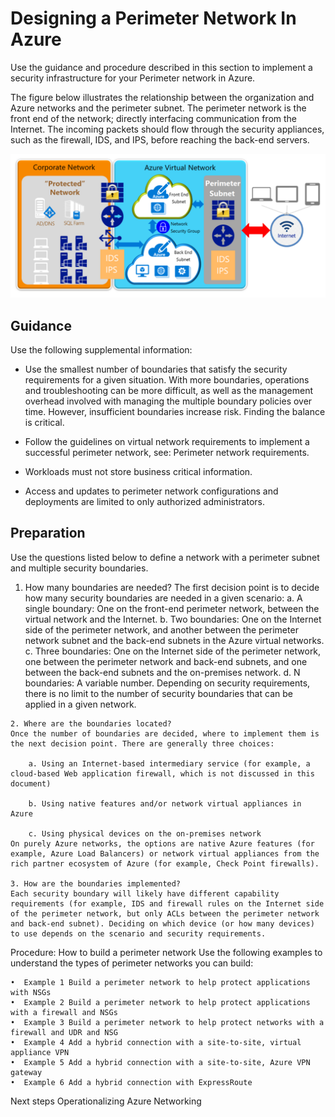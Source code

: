 # Designing a Perimeter Network In Azure

Use the guidance and procedure described in this section to implement a security infrastructure for your Perimeter network in Azure.


The figure below illustrates the relationship between the organization and Azure networks and the perimeter subnet. The perimeter network is the front end of the network; directly interfacing communication from the Internet. The incoming packets should flow through the security appliances, such as the firewall, IDS, and IPS, before reaching the back-end servers.



![PerimeterNetwork](https://github.com/alvarovitta/Azure-Networking/blob/master/images/PerimeterNetwork.png)





## Guidance

Use the following supplemental information:

  - Use the smallest number of boundaries that satisfy the security requirements for a given situation. With more boundaries, operations and troubleshooting can be more difficult, as well as the management overhead involved with managing the multiple boundary policies over time. However, insufficient boundaries increase risk. Finding the balance is critical.
	
  - Follow the guidelines on virtual network requirements to implement a successful perimeter network, see: Perimeter network requirements. 
	
  - Workloads must not store business critical information.
	
  - Access and updates to perimeter network configurations and deployments are limited to only authorized administrators.
	


## Preparation

Use the questions listed below to define a network with a perimeter subnet and multiple security boundaries.

  1. How many boundaries are needed?
     The first decision point is to decide how many security boundaries are needed in a given scenario:
	a. A single boundary: One on the front-end perimeter network, between the virtual network and the Internet.
	b. Two boundaries: One on the Internet side of the perimeter network, and another between the perimeter network subnet and the back-end subnets in the Azure virtual networks.
	c. Three boundaries: One on the Internet side of the perimeter network, one between the perimeter network and back-end subnets, and one between the back-end subnets and the on-premises network.
	d. N boundaries: A variable number. Depending on security requirements, there is no limit to the number of security boundaries that can be applied in a given network.
	
	2. Where are the boundaries located?
	Once the number of boundaries are decided, where to implement them is the next decision point. There are generally three choices:
	
		a. Using an Internet-based intermediary service (for example, a cloud-based Web application firewall, which is not discussed in this document)
		
		b. Using native features and/or network virtual appliances in Azure
		
		c. Using physical devices on the on-premises network
	On purely Azure networks, the options are native Azure features (for example, Azure Load Balancers) or network virtual appliances from the rich partner ecosystem of Azure (for example, Check Point firewalls).
	
	3. How are the boundaries implemented?
	Each security boundary will likely have different capability requirements (for example, IDS and firewall rules on the Internet side of the perimeter network, but only ACLs between the perimeter network and back-end subnet). Deciding on which device (or how many devices) to use depends on the scenario and security requirements. 



Procedure:  How to build a perimeter network
Use the following examples to understand the types of perimeter networks you can build:

	•  Example 1 Build a perimeter network to help protect applications with NSGs
	•  Example 2 Build a perimeter network to help protect applications with a firewall and NSGs
	•  Example 3 Build a perimeter network to help protect networks with a firewall and UDR and NSG
	•  Example 4 Add a hybrid connection with a site-to-site, virtual appliance VPN
	•  Example 5 Add a hybrid connection with a site-to-site, Azure VPN gateway
	•  Example 6 Add a hybrid connection with ExpressRoute



Next steps
Operationalizing Azure Networking

